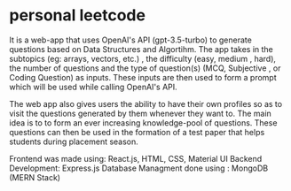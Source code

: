 # personal leetcode
It is a web-app that uses OpenAI's API (gpt-3.5-turbo) to generate questions based on Data Structures and Algortihm. The app takes in the subtopics (eg: arrays, vectors, etc.) , the difficulty (easy, medium , hard), the number of questions and the type of question(s) (MCQ, Subjective , or Coding Question) as inputs. These inputs are then used to form a prompt which will be used while calling OpenAI's API. 

The web app also gives users the ability to have their own profiles so as to visit the questions generated by them whenever they want to. The main idea is to to form an ever increasing knowledge-pool of questions. These questions can then be used in the formation of a test paper that helps students during placement season.

Frontend was made using: React.js, HTML, CSS, Material UI
Backend Development: Express.js
Database Managment done using : MongoDB
(MERN Stack)

